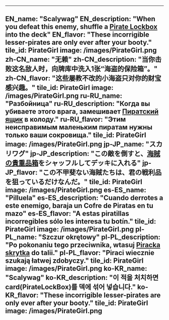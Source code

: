 ---

EN_name: "Scalywag"
EN_description: "When you defeat this enemy, shuffle a <a href = '../en/items#PirateLockbox'>Pirate Lockbox</a> into the deck"
EN_flavor: "These incorrigible lesser-pirates are only ever after your booty."
tile_id: PirateGirl
image: /images/PirateGirl.png
zh-CN_name: "无赖"
zh-CN_description: "当你击败这名敌人时，向牌库中洗入1张“海盗的保险箱”。"
zh-CN_flavor: "这些屡教不改的小海盗只对你的财宝感兴趣。"
tile_id: PirateGirl
image: /images/PirateGirl.png
ru-RU_name: "Разбойница"
ru-RU_description: "Когда вы убиваете этого врага, замешивает <a href = '../ru_ru/items#PirateLockbox'>Пиратский ящик</a> в колоду."
ru-RU_flavor: "Этим неисправимым маленьким пиратам нужны только ваши сокровища."
tile_id: PirateGirl
image: /images/PirateGirl.png
jp-JP_name: "スカリワグ"
jp-JP_description: "この敵を倒すと、<a href = '../jp_jp/items#PirateLockbox'>海賊の貴重品箱</a>をシャッフルしてデッキに入れる"
jp-JP_flavor: "この不甲斐ない海賊たちは、君の戦利品を狙っているだけなんだ。"
tile_id: PirateGirl
image: /images/PirateGirl.png
es-ES_name: "Pilluela"
es-ES_description: "Cuando derrotes a este enemigo, baraja un Cofre de Piratas en tu mazo"
es-ES_flavor: "A estas piratillas incorregibles sólo les interesa tu botín."
tile_id: PirateGirl
image: /images/PirateGirl.png
pl-PL_name: "Szczur okrętowy"
pl-PL_description: "Po pokonaniu tego przeciwnika, wtasuj <a href = '../pl_pl/items#PirateLockbox'>Piracka skrytka</a> do talii."
pl-PL_flavor: "Piraci wiecznie szukają łatwej zdobyczy."
tile_id: PirateGirl
image: /images/PirateGirl.png
ko-KR_name: "Scalywag"
ko-KR_description: "이 적을 처치하면 card(PirateLockBox)를 덱에 섞어 넣습니다."
ko-KR_flavor: "These incorrigible lesser-pirates are only ever after your booty."
tile_id: PirateGirl
image: /images/PirateGirl.png
---